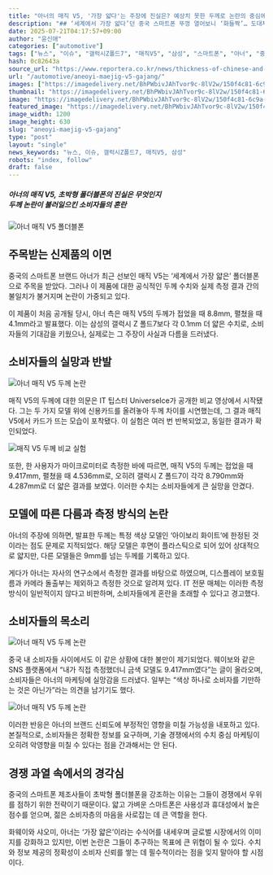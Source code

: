 ```yaml
---
title: "아너의 매직 V5, '가장 얇다'는 주장에 진실은? 예상치 못한 두께로 논란의 중심에!"
description: "## ‘세계에서 가장 얇다’던 중국 스마트폰 뚜껑 열어보니 ‘화들짝’… 도대체 무슨 일이 ..."
date: 2025-07-21T04:17:57+09:00
author: "윤신애"
categories: ["automotive"]
tags: ["뉴스", "이슈", "갤럭시Z폴드7", "매직V5", "삼성", "스마트폰", "아너", "중국", "폴더블폰", "소비자신뢰", "스펙논란"]
hash: 0c82643a
source_url: "https://www.reportera.co.kr/news/thickness-of-chinese-and-samsung-smartphones/"
url: "/automotive/aneoyi-maejig-v5-gajang/"
images: ["https://imagedelivery.net/BhPWbivJAhTvor9c-8lV2w/150f4c81-6c9a-4afe-17e1-f0a8227ed100/public", "https://imagedelivery.net/BhPWbivJAhTvor9c-8lV2w/e70923cf-3860-4e67-230d-97f00af26800/public", "https://imagedelivery.net/BhPWbivJAhTvor9c-8lV2w/ba4ba3f3-3836-4ffd-639f-344540035f00/public", "https://imagedelivery.net/BhPWbivJAhTvor9c-8lV2w/85edb86f-b422-48f4-e3b7-e3daa6a14900/public", "https://imagedelivery.net/BhPWbivJAhTvor9c-8lV2w/7c253a7d-df06-4c63-100b-ad7775b16e00/public"]
thumbnail: "https://imagedelivery.net/BhPWbivJAhTvor9c-8lV2w/150f4c81-6c9a-4afe-17e1-f0a8227ed100/public"
image: "https://imagedelivery.net/BhPWbivJAhTvor9c-8lV2w/150f4c81-6c9a-4afe-17e1-f0a8227ed100/public"
featured_image: "https://imagedelivery.net/BhPWbivJAhTvor9c-8lV2w/150f4c81-6c9a-4afe-17e1-f0a8227ed100/public"
image_width: 1200
image_height: 630
slug: "aneoyi-maejig-v5-gajang"
type: "post"
layout: "single"
news_keywords: "뉴스, 이슈, 갤럭시Z폴드7, 매직V5, 삼성"
robots: "index, follow"
draft: false
---
```


##### **아너의 매직 V5, 초박형 폴더블폰의 진실은 무엇인지**<br>**두께 논란이 불러일으킨 소비자들의 혼란**

![아너 매직 V5 폴더블폰](https://imagedelivery.net/BhPWbivJAhTvor9c-8lV2w/e70923cf-3860-4e67-230d-97f00af26800/public)


## 주목받는 신제품의 이면

중국의 스마트폰 브랜드 아너가 최근 선보인 매직 V5는 ‘세계에서 가장 얇은’ 폴더블폰으로 주목을 받았다. 그러나 이 제품에 대한 공식적인 두께 수치와 실제 측정 결과 간의 불일치가 불거지며 논란이 가중되고 있다.

이 제품이 처음 공개될 당시, 아너 측은 매직 V5의 두께가 접었을 때 8.8mm, 펼쳤을 때 4.1mm라고 발표했다. 이는 삼성의 갤럭시 Z 폴드7보다 각 0.1mm 더 얇은 수치로, 소비자들의 기대감을 키웠으나, 실제로는 그 주장이 사실과 다름을 드러냈다.

## 소비자들의 실망과 반발

![아너 매직 V5 두께 논란](https://imagedelivery.net/BhPWbivJAhTvor9c-8lV2w/150f4c81-6c9a-4afe-17e1-f0a8227ed100/public)


매직 V5의 두께에 대한 의문은 IT 팁스터 UniverseIce가 공개한 비교 영상에서 시작됐다. 그는 두 가지 모델 위에 신용카드를 올려놓아 두께 차이를 시연했는데, 그 결과 매직 V5에서 카드가 뜨는 모습이 포착됐다. 이 실험은 여러 번 반복되었고, 동일한 결과가 확인되었다. 

![매직 V5 두께 비교 실험](https://imagedelivery.net/BhPWbivJAhTvor9c-8lV2w/7c253a7d-df06-4c63-100b-ad7775b16e00/public)


또한, 한 사용자가 마이크로미터로 측정한 바에 따르면, 매직 V5의 두께는 접었을 때 9.417mm, 펼쳤을 때 4.536mm로, 오히려 갤럭시 Z 폴드7이 각각 8.790mm와 4.287mm로 더 얇은 결과를 보였다. 이러한 수치는 소비자들에게 큰 실망을 안겼다. 

## 모델에 따른 다름과 측정 방식의 논란

아너의 주장에 의하면, 발표한 두께는 특정 색상 모델인 ‘아이보리 화이트’에 한정된 것이라는 점도 문제로 지적되었다. 해당 모델은 후면이 플라스틱으로 되어 있어 상대적으로 얇지만, 다른 모델들은 9mm를 넘는 두께를 기록하고 있다. 

게다가 아너는 자사의 연구소에서 측정한 결과를 바탕으로 하였으며, 디스플레이 보호필름과 카메라 돌출부는 제외하고 측정한 것으로 알려져 있다. IT 전문 매체는 이러한 측정 방식이 일반적이지 않다고 비판하며, 소비자들에게 혼란을 초래할 수 있다고 경고했다.

## 소비자들의 목소리

![아너 매직 V5 두께 논란](https://imagedelivery.net/BhPWbivJAhTvor9c-8lV2w/85edb86f-b422-48f4-e3b7-e3daa6a14900/public)


중국 내 소비자들 사이에서도 이 같은 상황에 대한 불만이 제기되었다. 웨이보와 같은 SNS 플랫폼에서 “내가 직접 측정했더니 금색 모델도 9.417mm였다”는 글이 올라오며, 소비자들은 아너의 마케팅에 실망감을 드러냈다. 일부는 “색상 하나로 소비자를 기만하는 것은 아닌가”라는 의견을 남기기도 했다. 

![아너 매직 V5 두께 논란](https://imagedelivery.net/BhPWbivJAhTvor9c-8lV2w/ba4ba3f3-3836-4ffd-639f-344540035f00/public)


이러한 반응은 아너의 브랜드 신뢰도에 부정적인 영향을 미칠 가능성을 내포하고 있다. 본질적으로, 소비자들은 정확한 정보를 요구하며, 기술 경쟁에서의 수치 중심 마케팅이 오히려 악영향을 미칠 수 있다는 점을 간과해서는 안 된다. 

## 경쟁 과열 속에서의 경각심

중국의 스마트폰 제조사들이 초박형 폴더블폰을 강조하는 이유는 그들이 경쟁에서 우위를 점하기 위한 전략이기 때문이다. 얇고 가벼운 스마트폰은 사용성과 휴대성에서 높은 점수를 얻으며, 젊은 소비자층의 마음을 사로잡는 데 큰 역할을 한다.

화웨이와 샤오미, 아너는 ‘가장 얇은’이라는 수식어를 내세우며 글로벌 시장에서의 이미지를 강화하고 있지만, 이번 논란은 그들이 추구하는 목표에 큰 위협이 될 수 있다. 수치와 정보 제공의 정확성이 소비자 신뢰를 쌓는 데 필수적이라는 점을 잊지 말아야 할 시점이다.
